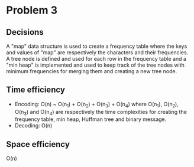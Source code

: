 # Problem 3
## Decisions
A "map" data structure is used to create a frequency table where the keys and values of "map" are respectively the characters and their frequencies. A tree node is defined and used for each row in the frequency table and a "min heap" is implemented and used to keep track of the tree nodes with minimum frequencies for merging them and creating a new tree node. 
## Time efficiency
- Encoding: O(n) ~ O(n<sub>1</sub>) + O(n<sub>2</sub>) + O(n<sub>3</sub>) + O(n<sub>4</sub>) where O(n<sub>1</sub>), O(n<sub>2</sub>), O(n<sub>3</sub>) and O(n<sub>4</sub>) are respectively the time complexities for creating the frequency table, min heap, Huffman tree and binary message. 
- Decoding: O(n)
## Space efficiency
O(n)